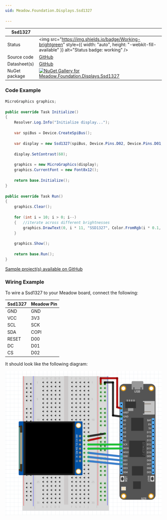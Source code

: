```yaml
---
uid: Meadow.Foundation.Displays.Ssd1327

---
```


| Ssd1327 | |
|--------|--------|
| Status | <img src="https://img.shields.io/badge/Working-brightgreen" style={{ width: "auto", height: "-webkit-fill-available" }} alt="Status badge: working" /> |
| Source code | [GitHub](https://github.com/WildernessLabs/Meadow.Foundation/tree/main/Source/Meadow.Foundation.Peripherals/Displays.Ssd1327) |
| Datasheet(s) | [GitHub](https://github.com/WildernessLabs/Meadow.Foundation/tree/main/Source/Meadow.Foundation.Peripherals/Displays.Ssd1327/Datasheet) |
| NuGet package | <a href="https://www.nuget.org/packages/Meadow.Foundation.Displays.Ssd1327/" target="_blank"><img src="https://img.shields.io/nuget/v/Meadow.Foundation.Displays.Ssd1327.svg?label=Meadow.Foundation.Displays.Ssd1327" alt="NuGet Gallery for Meadow.Foundation.Displays.Ssd1327" /></a> |

### Code Example

```csharp
MicroGraphics graphics;

public override Task Initialize()
{
    Resolver.Log.Info("Initialize display...");

    var spiBus = Device.CreateSpiBus();

    var display = new Ssd1327(spiBus, Device.Pins.D02, Device.Pins.D01, Device.Pins.D00);

    display.SetContrast(60);

    graphics = new MicroGraphics(display);
    graphics.CurrentFont = new Font8x12();

    return base.Initialize();
}

public override Task Run()
{
    graphics.Clear();

    for (int i = 10; i > 0; i--)
    {   //iterate across different brightnesses
        graphics.DrawText(0, i * 11, "SSD1327", Color.FromRgb(i * 0.1, i * 0.1, i * 0.1));
    }

    graphics.Show();

    return base.Run();
}

```

[Sample project(s) available on GitHub](https://github.com/WildernessLabs/Meadow.Foundation/tree/main/Source/Meadow.Foundation.Peripherals/Displays.Ssd1327/Samples/Ssd1327_Sample)

### Wiring Example

To wire a Ssd1327 to your Meadow board, connect the following:

| Ssd1327  | Meadow Pin |
|----------|------------|
| GND      | GND        |
| VCC      | 3V3        |
| SCL      | SCK        |
| SDA      | COPI       |
| RESET    | D00        |
| DC       | D01        |
| CS       | D02        |

It should look like the following diagram:

![Wiring a Ssd1327 to a Meadow F7](/docs/API_Assets/Meadow.Foundation.Displays.Ssd1327/Ssd1327_Fritzing.png)
